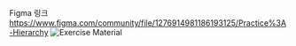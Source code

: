Figma 링크 https://www.figma.com/community/file/1276914981186193125/Practice%3A-Hierarchy
![Exercise Material](https://github.com/gk7734/WebDesign/assets/127005459/2d94121a-18c1-4b51-87fd-b61cb451d686)
